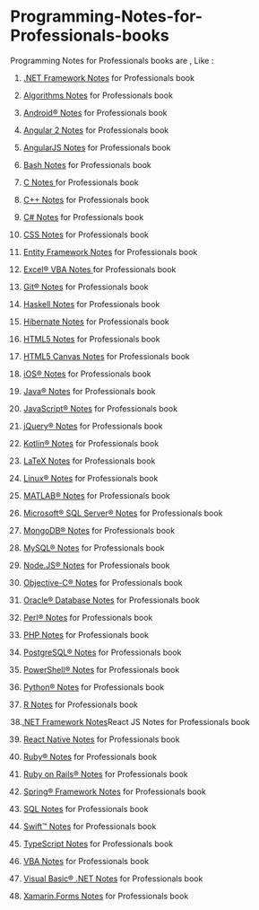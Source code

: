 # Programming-Notes-for-Professionals-books
Programming Notes for Professionals books are , Like :

1. [.NET Framework Notes](https://github.com/fagunti/Programming-Notes-for-Professionals-books/blob/main/DotNETFrameworkNotesForProfessionals.pdf) for Professionals book 

2. [Algorithms Notes](https://github.com/fagunti/Programming-Notes-for-Professionals-books/blob/main/DotNETFrameworkNotesForProfessionals.pdf) for Professionals book

3. [Android® Notes](https://github.com/fagunti/Programming-Notes-for-Professionals-books/blob/main/DotNETFrameworkNotesForProfessionals.pdf) for Professionals book

4. [Angular 2 Notes](https://github.com/fagunti/Programming-Notes-for-Professionals-books/blob/main/DotNETFrameworkNotesForProfessionals.pdf) for Professionals book

5. [AngularJS Notes](https://github.com/fagunti/Programming-Notes-for-Professionals-books/blob/main/DotNETFrameworkNotesForProfessionals.pdf) for Professionals book

6. [Bash Notes](https://github.com/fagunti/Programming-Notes-for-Professionals-books/blob/main/DotNETFrameworkNotesForProfessionals.pdf) for Professionals book

7. [C Notes ](https://github.com/fagunti/Programming-Notes-for-Professionals-books/blob/main/DotNETFrameworkNotesForProfessionals.pdf)for Professionals book

8. [C++ Notes](https://github.com/fagunti/Programming-Notes-for-Professionals-books/blob/main/DotNETFrameworkNotesForProfessionals.pdf) for Professionals book

9. [C# Notes](https://github.com/fagunti/Programming-Notes-for-Professionals-books/blob/main/DotNETFrameworkNotesForProfessionals.pdf) for Professionals book

10. [CSS Notes](https://github.com/fagunti/Programming-Notes-for-Professionals-books/blob/main/DotNETFrameworkNotesForProfessionals.pdf) for Professionals book

11. [Entity Framework Notes](https://github.com/fagunti/Programming-Notes-for-Professionals-books/blob/main/DotNETFrameworkNotesForProfessionals.pdf) for Professionals book

12. [Excel® VBA Notes ](https://github.com/fagunti/Programming-Notes-for-Professionals-books/blob/main/DotNETFrameworkNotesForProfessionals.pdf) for Professionals book

13. [Git® Notes](https://github.com/fagunti/Programming-Notes-for-Professionals-books/blob/main/DotNETFrameworkNotesForProfessionals.pdf) for Professionals book

14. [Haskell Notes](https://github.com/fagunti/Programming-Notes-for-Professionals-books/blob/main/DotNETFrameworkNotesForProfessionals.pdf) for Professionals book

15. [Hibernate Notes](https://github.com/fagunti/Programming-Notes-for-Professionals-books/blob/main/DotNETFrameworkNotesForProfessionals.pdf) for Professionals book

16. [HTML5 Notes](https://github.com/fagunti/Programming-Notes-for-Professionals-books/blob/main/DotNETFrameworkNotesForProfessionals.pdf) for Professionals book

17. [HTML5 Canvas Notes](https://github.com/fagunti/Programming-Notes-for-Professionals-books/blob/main/DotNETFrameworkNotesForProfessionals.pdf) for Professionals book

18. [iOS® Notes](https://github.com/fagunti/Programming-Notes-for-Professionals-books/blob/main/DotNETFrameworkNotesForProfessionals.pdf) for Professionals book

19. [Java® Notes](https://github.com/fagunti/Programming-Notes-for-Professionals-books/blob/main/DotNETFrameworkNotesForProfessionals.pdf) for Professionals book

20. [JavaScript® Notes](https://github.com/fagunti/Programming-Notes-for-Professionals-books/blob/main/DotNETFrameworkNotesForProfessionals.pdf) for Professionals book

21. [jQuery® Notes](https://github.com/fagunti/Programming-Notes-for-Professionals-books/blob/main/DotNETFrameworkNotesForProfessionals.pdf) for Professionals book

22. [Kotlin® Notes](https://github.com/fagunti/Programming-Notes-for-Professionals-books/blob/main/DotNETFrameworkNotesForProfessionals.pdf) for Professionals book

23. [LaTeX Notes](https://github.com/fagunti/Programming-Notes-for-Professionals-books/blob/main/DotNETFrameworkNotesForProfessionals.pdf) for Professionals book

24. [Linux® Notes](https://github.com/fagunti/Programming-Notes-for-Professionals-books/blob/main/DotNETFrameworkNotesForProfessionals.pdf) for Professionals book

25. [MATLAB® Notes](https://github.com/fagunti/Programming-Notes-for-Professionals-books/blob/main/DotNETFrameworkNotesForProfessionals.pdf) for Professionals book

26. [Microsoft® SQL Server® Notes](https://github.com/fagunti/Programming-Notes-for-Professionals-books/blob/main/DotNETFrameworkNotesForProfessionals.pdf) for Professionals book

27. [MongoDB® Notes](https://github.com/fagunti/Programming-Notes-for-Professionals-books/blob/main/DotNETFrameworkNotesForProfessionals.pdf) for Professionals book

28. [MySQL® Notes](https://github.com/fagunti/Programming-Notes-for-Professionals-books/blob/main/DotNETFrameworkNotesForProfessionals.pdf) for Professionals book

29. [Node.JS® Notes](https://github.com/fagunti/Programming-Notes-for-Professionals-books/blob/main/DotNETFrameworkNotesForProfessionals.pdf) for Professionals book

30. [Objective-C® Notes](https://github.com/fagunti/Programming-Notes-for-Professionals-books/blob/main/DotNETFrameworkNotesForProfessionals.pdf) for Professionals book

31. [Oracle® Database Notes](https://github.com/fagunti/Programming-Notes-for-Professionals-books/blob/main/DotNETFrameworkNotesForProfessionals.pdf) for Professionals book

32. [Perl® Notes](https://github.com/fagunti/Programming-Notes-for-Professionals-books/blob/main/DotNETFrameworkNotesForProfessionals.pdf) for Professionals book

33. [PHP Notes](https://github.com/fagunti/Programming-Notes-for-Professionals-books/blob/main/DotNETFrameworkNotesForProfessionals.pdf) for Professionals book

34. [PostgreSQL® Notes](https://github.com/fagunti/Programming-Notes-for-Professionals-books/blob/main/DotNETFrameworkNotesForProfessionals.pdf) for Professionals book

35. [PowerShell® Notes](https://github.com/fagunti/Programming-Notes-for-Professionals-books/blob/main/DotNETFrameworkNotesForProfessionals.pdf) for Professionals book

36. [Python® Notes](https://github.com/fagunti/Programming-Notes-for-Professionals-books/blob/main/DotNETFrameworkNotesForProfessionals.pdf) for Professionals book

37. [R Notes](https://github.com/fagunti/Programming-Notes-for-Professionals-books/blob/main/DotNETFrameworkNotesForProfessionals.pdf) for Professionals book

38.[.NET Framework Notes](https://github.com/fagunti/Programming-Notes-for-Professionals-books/blob/main/DotNETFrameworkNotesForProfessionals.pdf)React JS Notes for Professionals book

39. [React Native Notes](https://github.com/fagunti/Programming-Notes-for-Professionals-books/blob/main/DotNETFrameworkNotesForProfessionals.pdf) for Professionals book

40. [Ruby® Notes](https://github.com/fagunti/Programming-Notes-for-Professionals-books/blob/main/DotNETFrameworkNotesForProfessionals.pdf) for Professionals book

41. [Ruby on Rails® Notes](https://github.com/fagunti/Programming-Notes-for-Professionals-books/blob/main/DotNETFrameworkNotesForProfessionals.pdf) for Professionals book

42. [Spring® Framework Notes](https://github.com/fagunti/Programming-Notes-for-Professionals-books/blob/main/DotNETFrameworkNotesForProfessionals.pdf) for Professionals book

43. [SQL Notes](https://github.com/fagunti/Programming-Notes-for-Professionals-books/blob/main/DotNETFrameworkNotesForProfessionals.pdf) for Professionals book

44. [Swift™ Notes](https://github.com/fagunti/Programming-Notes-for-Professionals-books/blob/main/DotNETFrameworkNotesForProfessionals.pdf) for Professionals book

45. [TypeScript Notes](https://github.com/fagunti/Programming-Notes-for-Professionals-books/blob/main/DotNETFrameworkNotesForProfessionals.pdf) for Professionals book

46. [VBA Notes](https://github.com/fagunti/Programming-Notes-for-Professionals-books/blob/main/DotNETFrameworkNotesForProfessionals.pdf) for Professionals book

47. [Visual Basic® .NET Notes](https://github.com/fagunti/Programming-Notes-for-Professionals-books/blob/main/DotNETFrameworkNotesForProfessionals.pdf) for Professionals book

48. [Xamarin.Forms Notes](https://github.com/fagunti/Programming-Notes-for-Professionals-books/blob/main/DotNETFrameworkNotesForProfessionals.pdf) for Professionals book


